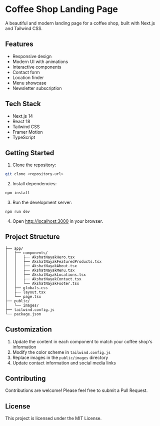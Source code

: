 # Coffee Shop Landing Page

A beautiful and modern landing page for a coffee shop, built with Next.js and Tailwind CSS.

## Features

- Responsive design
- Modern UI with animations
- Interactive components
- Contact form
- Location finder
- Menu showcase
- Newsletter subscription

## Tech Stack

- Next.js 14
- React 18
- Tailwind CSS
- Framer Motion
- TypeScript

## Getting Started

1. Clone the repository:
```bash
git clone <repository-url>
```

2. Install dependencies:
```bash
npm install
```

3. Run the development server:
```bash
npm run dev
```

4. Open [http://localhost:3000](http://localhost:3000) in your browser.

## Project Structure

```
├── app/
│   ├── components/
│   │   ├── AkshatNayakHero.tsx
│   │   ├── AkshatNayakFeaturedProducts.tsx
│   │   ├── AkshatNayakAbout.tsx
│   │   ├── AkshatNayakMenu.tsx
│   │   ├── AkshatNayakLocations.tsx
│   │   ├── AkshatNayakContact.tsx
│   │   └── AkshatNayakFooter.tsx
│   ├── globals.css
│   ├── layout.tsx
│   └── page.tsx
├── public/
│   └── images/
├── tailwind.config.js
└── package.json
```

## Customization

1. Update the content in each component to match your coffee shop's information
2. Modify the color scheme in `tailwind.config.js`
3. Replace images in the `public/images` directory
4. Update contact information and social media links

## Contributing

Contributions are welcome! Please feel free to submit a Pull Request.

## License

This project is licensed under the MIT License. 